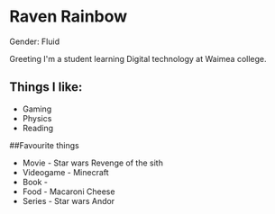 # Raven Rainbow

Gender: Fluid

Greeting I'm a student learning Digital technology at Waimea college.

## Things I like:
- Gaming
- Physics 
- Reading


##Favourite things
- Movie - Star wars Revenge of the sith
- Videogame - Minecraft
- Book -
- Food - Macaroni Cheese
- Series - Star wars Andor

